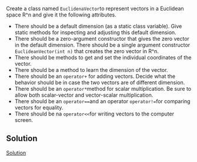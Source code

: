 
Create a class named ```EuclidenaVector```to  represent vectors in a Euclidean space R^n and give it the following attributes.

* There should be a default dimension (as a static class variable). Give static methods for inspecting and adjusting this default dimension.
* There should be a zero-argument constructor that gives the zero vector in the default dimension. There should be a single argument constructor ```EuclideanVector(int n)``` that creates the zero vector in R^n.
* There should be methods to get and set the individual coordinates of the vector.
* There should be a method to learn the dimension of the vector.
* There should be an ```operator+``` for adding vectors. Decide what the behavior should be in case the two vectors are of different dimension.
* There should be an ```operator*```method for scalar multiplication. Be sure to allow both scalar-vector and vector-scalar multiplication.
* There should be an ```operator==```and an operator ```operator!=```for comparing vectors for equality.
* There should be na ```operator<<```for writing vectors to the computer screen.

## Solution

[Solution](C9E3/)
